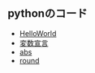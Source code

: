 ## pythonのコード

* [HelloWorld](helloWorld/helloWorld)
* [変数宣言](helloworld/variable)
* [abs](helloworld/abs)
* [round](helloworld/round)
